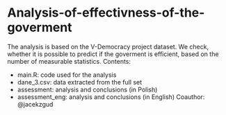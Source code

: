 # Analysis-of-effectivness-of-the-goverment
The analysis is based on the V-Democracy project dataset. We check, whether it is possible to predict if the goverment is efficient, based on the number of measurable statistics. 
Contents:
- main.R: code used for the analysis
- dane_3.csv: data extracted from the full set
- assessment: analysis and conclusions (in Polish)
- assessment_eng: analysis and conclusions (in English)
Coauthor: @jacekzgud
